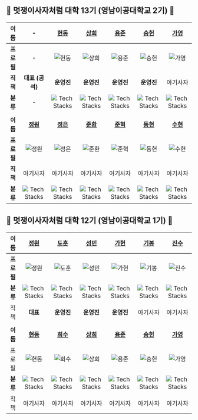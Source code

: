 <!-- GitHub Links
[기봉](https://github.com/rohgibong)
[현동](https://github.com/lhdmir)
[상희](https://github.com/sanghee00)
[용준](https://github.com/55yong)
[승헌](https://github.com/12seungheon)
[정원](https://github.com/kjone8371)
[정은](https://github.com/kswkm)
[준환](https://github.com/alpaca07)
[준혁](https://github.com/jun-hY)
[가영](https://github.com/kaouo)
[수현](https://github.com/Kim-Suhyun)
[동현](https://github.com/Dev-KimDonghyun)
-->

<!-- Tech Stack Icons
![Tech Stacks](https://skillicons.dev/icons?i=spring)

<img src="https://skillicons.dev/icons?i=spring" width=30px height=30px alt="Tech Stacks" />
-->



## 🦁 멋쟁이사자처럼 대학 13기 (영남이공대학교 2기) 🦁
| **이름** | - | [현동](https://github.com/lhdmir) | [상희](https://github.com/sanghee00) | [용준](https://github.com/55yong) | [승헌](https://github.com/12seungheon) | [가영](https://github.com/kaouo) |
| :-: | :-: | :-: | :-: | :-: | :-: | :-: |
| **프로필** | - | ![현동](https://github.com/lhdmir.png) | ![상희](https://github.com/sanghee00.png) | ![용준](https://github.com/55yong.png) | ![승헌](https://github.com/12seungheon.png) | ![가영](https://github.com/kaouo.png) | 
| **직책** | **대표 (공석)** | **운영진** | **운영진** | **운영진** | **운영진** | 아기사자 |
| **분류** | - | ![Tech Stacks](https://skillicons.dev/icons?i=spring) | ![Tech Stacks](https://skillicons.dev/icons?i=spring) | ![Tech Stacks](https://skillicons.dev/icons?i=react) | ![Tech Stacks](https://skillicons.dev/icons?i=react) | ![Tech Stacks](https://skillicons.dev/icons?i=react) |
||||||||
| **이름** | **[정원](https://github.com/kjone8371)** | **[정은](https://github.com/kswkm)** | **[준환](https://github.com/alpaca07)** | **[준혁](https://github.com/jun-hY)** | **[동현](https://github.com/Dev-KimDonghyun)** | **[수현](https://github.com/Kim-Suhyun)** |
| **프로필** | ![정원](https://github.com/kjone8371.png) | ![정은](https://github.com/kswkm.png) | ![준환](https://github.com/alpaca07.png) | ![준혁](https://github.com/jun-hY.png) | ![동현](https://github.com/Dev-KimDonghyun.png) | ![수현](https://github.com/Kim-Suhyun.png) |
| **직책** | 아기사자 | 아기사자 | 아기사자 | 아기사자 | 아기사자 | 아기사자 |
| **분류** | ![Tech Stacks](https://skillicons.dev/icons?i=spring) | ![Tech Stacks](https://skillicons.dev/icons?i=spring) | ![Tech Stacks](https://skillicons.dev/icons?i=spring) | ![Tech Stacks](https://skillicons.dev/icons?i=spring) | ![Tech Stacks](https://skillicons.dev/icons?i=react) | ![Tech Stacks](https://skillicons.dev/icons?i=figma,blender) |

## 🦁 멋쟁이사자처럼 대학 12기 (영남이공대학교 1기) 🦁
|  이름  | [정원](https://github.com/Seo-garden) | [도훈](https://github.com/dohun1109) | [성민](https://github.com/ad-astra-per-ardua) | [가현](https://github.com/gahyeeeon) | [기봉](https://github.com/rohgibong) | [진수](https://github.com/JinsuBae2) |
| :-: | :-: | :-: | :-: | :-: | :-: | :-: |
|   **프로필**   | ![정원](https://github.com/Seo-garden.png) | ![도훈](https://github.com/dohun1109.png) | ![성민](https://github.com/ad-astra-per-ardua.png) | ![가현](https://github.com/gahyeeeon.png) | ![기봉](https://github.com/rohgibong.png) | ![진수](https://github.com/JinsuBae2.png) |
|   **분류**   | ![Tech Stacks](https://skillicons.dev/icons?i=swift) | ![Tech Stacks](https://skillicons.dev/icons?i=spring) | ![Tech Stacks](https://skillicons.dev/icons?i=django) | ![Tech Stacks](https://skillicons.dev/icons?i=spring) | ![Tech Stacks](https://skillicons.dev/icons?i=spring) | ![Tech Stacks](https://skillicons.dev/icons?i=spring) | ![Tech Stacks](https://skillicons.dev/icons?i=spring) | ![Tech Stacks](https://skillicons.dev/icons?i=spring) | ![Tech Stacks](https://skillicons.dev/icons?i=spring) | 
|   직책   | **대표** | **운영진** | **운영진** | **운영진** | 아기사자 | 아기사자 | 아기사자 | 아기사자 | 아기사자 | 아기사자 | 
||||||||
|   **이름**   | **[현동](https://github.com/lhdmir)** | **[희수](https://github.com/kingxeesu)** | **[상희](https://github.com/sanghee00)** | **[용준](https://github.com/55yong)** | **[승헌](https://github.com/12seungheon)** | **[가영](https://github.com/kaouo)** | 
| 프로필 | ![현동](https://github.com/lhdmir.png) | ![희수](https://github.com/kingxeesu.png) | ![상희](https://github.com/sanghee00.png) | ![용준](https://github.com/55yong.png) | ![승헌](https://github.com/12seungheon.png) | ![가영](https://github.com/kaouo.png) | 
|   **분류**   | ![Tech Stacks](https://skillicons.dev/icons?i=spring) | ![Tech Stacks](https://skillicons.dev/icons?i=spring) | ![Tech Stacks](https://skillicons.dev/icons?i=spring) | ![Tech Stacks](https://skillicons.dev/icons?i=react) | ![Tech Stacks](https://skillicons.dev/icons?i=react) | ![Tech Stacks](https://skillicons.dev/icons?i=react) |
|   직책   | 아기사자 | 아기사자 | 아기사자 | 아기사자 | 아기사자 | 아기사자 | 
